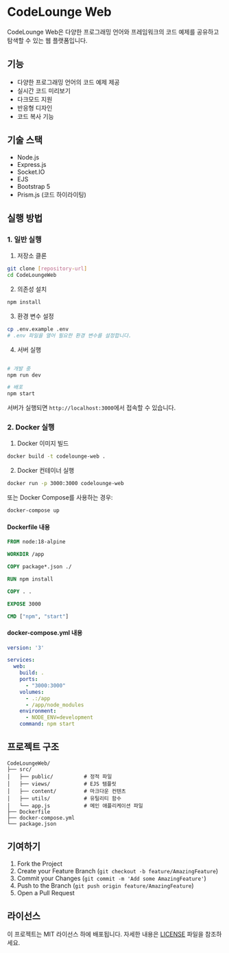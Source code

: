 # CodeLounge Web

CodeLounge Web은 다양한 프로그래밍 언어와 프레임워크의 코드 예제를 공유하고 탐색할 수 있는 웹 플랫폼입니다.

## 기능

- 다양한 프로그래밍 언어의 코드 예제 제공
- 실시간 코드 미리보기
- 다크모드 지원
- 반응형 디자인
- 코드 복사 기능

## 기술 스택

- Node.js
- Express.js
- Socket.IO
- EJS
- Bootstrap 5
- Prism.js (코드 하이라이팅)

## 실행 방법

### 1. 일반 실행

1. 저장소 클론
```bash
git clone [repository-url]
cd CodeLoungeWeb
```

2. 의존성 설치
```bash
npm install
```

3. 환경 변수 설정
```bash
cp .env.example .env
# .env 파일을 열어 필요한 환경 변수를 설정합니다.
```

4. 서버 실행
```bash

# 개발 중
npm run dev   

# 배포
npm start
```

서버가 실행되면 `http://localhost:3000`에서 접속할 수 있습니다.

### 2. Docker 실행

1. Docker 이미지 빌드
```bash
docker build -t codelounge-web .
```

2. Docker 컨테이너 실행
```bash
docker run -p 3000:3000 codelounge-web
```

또는 Docker Compose를 사용하는 경우:
```bash
docker-compose up
```

#### Dockerfile 내용
```dockerfile
FROM node:18-alpine

WORKDIR /app

COPY package*.json ./

RUN npm install

COPY . .

EXPOSE 3000

CMD ["npm", "start"]
```

#### docker-compose.yml 내용
```yaml
version: '3'

services:
  web:
    build: .
    ports:
      - "3000:3000"
    volumes:
      - .:/app
      - /app/node_modules
    environment:
      - NODE_ENV=development
    command: npm start
```

## 프로젝트 구조

```
CodeLoungeWeb/
├── src/
│   ├── public/          # 정적 파일
│   ├── views/           # EJS 템플릿
│   ├── content/         # 마크다운 컨텐츠
│   ├── utils/           # 유틸리티 함수
│   └── app.js           # 메인 애플리케이션 파일
├── Dockerfile
├── docker-compose.yml
└── package.json
```

## 기여하기

1. Fork the Project
2. Create your Feature Branch (`git checkout -b feature/AmazingFeature`)
3. Commit your Changes (`git commit -m 'Add some AmazingFeature'`)
4. Push to the Branch (`git push origin feature/AmazingFeature`)
5. Open a Pull Request

## 라이선스

이 프로젝트는 MIT 라이선스 하에 배포됩니다. 자세한 내용은 [LICENSE](LICENSE) 파일을 참조하세요. 




